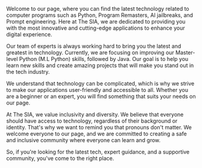 Welcome to our page, where you can find the latest technology related to computer programs such as Python, Program Remasters, AI jailbreaks, and Prompt engineering. Here at The SIA, we are dedicated to providing you with the most innovative and cutting-edge applications to enhance your digital experience.

Our team of experts is always working hard to bring you the latest and greatest in technology. Currently, we are focusing on improving our Master-level Python (M.L Python) skills, followed by Java. Our goal is to help you learn new skills and create amazing projects that will make you stand out in the tech industry.

We understand that technology can be complicated, which is why we strive to make our applications user-friendly and accessible to all. Whether you are a beginner or an expert, you will find something that suits your needs on our page.

At The SIA, we value inclusivity and diversity. We believe that everyone should have access to technology, regardless of their background or identity. That's why we want to remind you that pronouns don't matter. We welcome everyone to our page, and we are committed to creating a safe and inclusive community where everyone can learn and grow.

So, if you're looking for the latest tech, expert guidance, and a supportive community, you've come to the right place.
